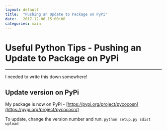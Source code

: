 ```yaml
---
layout: default
title:  "Pushing an Update to Package on PyPi"
date:   2017-12-06 15:00:00
categories: main
---
```


# Useful Python Tips - Pushing an Update to Package on PyPi

---
 I needed to write this down somewhere!

## Update version on PyPi

My package is now on PyPi - [https://pypi.org/project/pycocosn](https://pypi.org/project/pycocosn/)

To update, change the version number and run: `python setup.py sdist upload`
